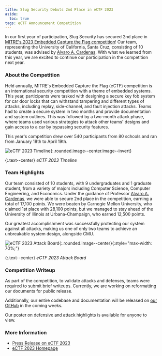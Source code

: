 ```yaml
---
title: Slug Security Debuts 2nd Place in eCTF 2023
aside:
  toc: true
tags: eCTF Announcement Competition
---
```


In our first year of participation, Slug Security has secured 2nd place in [MITRE's 2023 Embedded Capture the Flag competition](https://ectf.mitre.org/)! Our team, representing the University of California, Santa Cruz, consisting of 10 students, was advised by [Alvaro A. Cardenas](https://users.soe.ucsc.edu/~alacarde/). With what we learned from this year, we are excited to continue our participation in the competition next year.

### About the Competition
Held annually, MITRE's Embedded Capture the Flag (eCTF) competition is an international security competition with a theme of embedded systems. This year, participants were tasked with designing a secure key fob system for car door locks that can withstand tampering and different types of attacks, including replay, side-channel, and fault injection attacks. Teams had to create a secure system in two months and provide documentation and system outlines. This was followed by a two-month attack phase, where teams used various strategies to attack other teams' designs and gain access to a car by bypassing security features.

This year's competition drew over 540 participants from 80 schools and ran from January 18th to April 19th.

![eCTF 2023 Timeline](https://lh3.googleusercontent.com/drive-viewer/AFGJ81oJ6hmuxDNPFMSiW4IY4RhHmL7IPOAp5_8qOHgjburd3hOvjyB1M8GxLRKgcMRBKJFaXqKTdbq2vFArJgDXS0TeD9utUQ){:.rounded.image--center.image--invert}

{:.text--center}
*eCTF 2023 Timeline*

### Team Highlights
Our team consisted of 10 students, with 9 undergraduates and 1 graduate student, from a variety of majors including Computer Science, Computer Engineering, and Economics. Under the guidance of Professor [Alvaro A. Cardenas](https://users.soe.ucsc.edu/~alacarde/), we were able to secure 2nd place in the competition, earning a total of 17,100 points. We were beaten by Carnegie Mellon University, who claimed 1st place with 28,100 points, but we managed to stay ahead of the University of Illinois at Urbana-Champaign, who earned 12,500 points.

Our greatest accomplishment was successfully protecting our system against all attacks, making us one of only two teams to achieve an unbreakable system design, alongside CMU.

![eCTF 2023 Attack Board](https://lh3.googleusercontent.com/drive-viewer/AFGJ81rxcn9eCIrkSlXKsWowwRtk3NzrMvIN8UC8uyKR-BcliqL6roaP7pYsaUEnY9MsK-Znq-Jwe0vyrWEUfR4vM-JtcpgIIA){:.rounded.image--center}{:style="max-width: 70%;"}

{:.text--center}
*eCTF 2023 Attack Board*

### Competition Writeup
As part of the competition, to validate attacks and defenses, teams were required to submit brief writeups. Currently, we are working on reformatting our documents for public release.

Additionally, our entire codebase and documentation will be released on [our GitHub](https://github.com/ucsc-security) in the coming weeks.

[Our poster on defensive and attack highlights](https://ectf.mitre.org/wp-content/uploads/2023/04/2023_eCTF_UCSC_Poster.pdf) is available for anyone to view.

### More Information
* [Press Release on eCTF 2023](https://www.businesswire.com/news/home/20230427005925/en/)
* [eCTF 2023 Homepage](https://ectf.mitre.org/2023-ectf/)